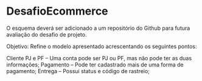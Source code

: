 # DesafioEcommerce
O esquema deverá ser adicionado a um repositório do Github para futura avaliação do desafio de projeto. 

Objetivo:
Refine o modelo apresentado acrescentando os seguintes pontos:

Cliente PJ e PF – Uma conta pode ser PJ ou PF, mas não pode ter as duas informações;
Pagamento – Pode ter cadastrado mais de uma forma de pagamento;
Entrega – Possui status e código de rastreio;
